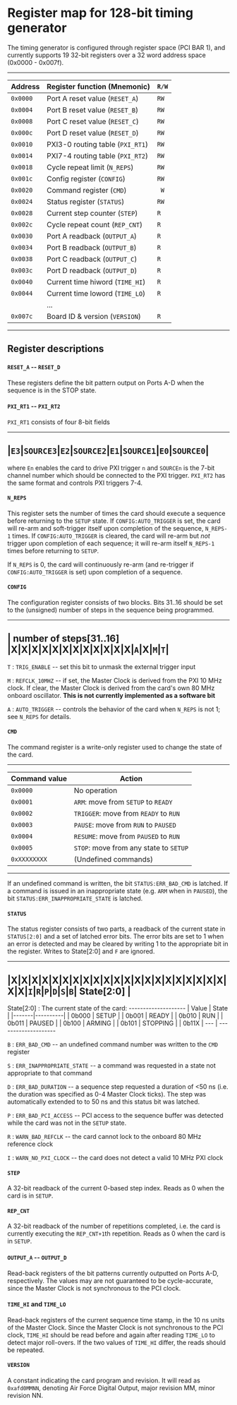 Register map for 128-bit timing generator
=========================================

The timing generator is configured through register space (PCI BAR 1), and currently
supports 19 32-bit registers over a 32 word address space (0x0000 - 0x007f).

-------------------------------------------------------
|  Address | Register function (Mnemonic)     | `R/W` |
|----------|----------------------------------|-------|
| `0x0000` | Port A reset value (`RESET_A`)   |  `RW` |
| `0x0004` | Port B reset value (`RESET_B`)   |  `RW` |
| `0x0008` | Port C reset value (`RESET_C`)   |  `RW` |
| `0x000c` | Port D reset value (`RESET_D`)   |  `RW` |
| `0x0010` | PXI3-0 routing table (`PXI_RT1`) |  `RW` |
| `0x0014` | PXI7-4 routing table (`PXI_RT2`) |  `RW` |
| `0x0018` | Cycle repeat limit (`N_REPS`)    |  `RW` |
| `0x001c` | Config register (`CONFIG`)       |  `RW` |
| `0x0020` | Command register (`CMD`)         |  ` W` |
| `0x0024` | Status register (`STATUS`)       |  `RW` |
| `0x0028` | Current step counter (`STEP`)    |  `R ` |
| `0x002c` | Cycle repeat count (`REP_CNT`)   |  `R ` |
| `0x0030` | Port A readback (`OUTPUT_A`)     |  `R ` |
| `0x0034` | Port B readback (`OUTPUT_B`)     |  `R ` |
| `0x0038` | Port C readback (`OUTPUT_C`)     |  `R ` |
| `0x003c` | Port D readback (`OUTPUT_D`)     |  `R ` |
| `0x0040` | Current time hiword (`TIME_HI`)  |  `R ` |
| `0x0044` | Current time loword (`TIME_LO`)  |  `R ` |
|          |             ...                  |       |
| `0x007c` | Board ID & version (`VERSION`)   |  `R ` |
-------------------------------------------------------

Register descriptions
---------------------

#### `RESET_A` -- `RESET_D`

These registers define the bit pattern output on Ports A-D when the sequence is in the
STOP state.

#### `PXI_RT1` -- `PXI_RT2`

`PXI_RT1` consists of four 8-bit fields

-------------------------------------------------------------
|`E3`|`SOURCE3`|`E2`|`SOURCE2`|`E1`|`SOURCE1`|`E0`|`SOURCE0`|
-------------------------------------------------------------

where `En` enables the card to drive PXI trigger `n` and `SOURCEn` is the 7-bit channel
number which should be connected to the PXI trigger. `PXI_RT2` has the same format
and controls PXI triggers 7-4.

#### `N_REPS`

This register sets the number of times the card should execute a sequence before
returning to the `SETUP` state. If `CONFIG:AUTO_TRIGGER` is set, the card will
re-arm and soft-trigger itself upon completion of the sequence, `N_REPS-1` times.
If `CONFIG:AUTO_TRIGGER` is cleared, the card will re-arm but *not* trigger upon
completion of each sequence; it will re-arm itself `N_REPS-1` times before returning
to `SETUP`.

If `N_REPS` is 0, the card will continuously re-arm (and re-trigger if
`CONFIG:AUTO_TRIGGER` is set) upon completion of a sequence.

#### `CONFIG`

The configuration register consists of two blocks. Bits 31..16 should be set to the
(unsigned) number of steps in the sequence being programmed.

-----------------------------------------------------------
| number of steps[31..16] |X|X|X|X|X|X|X|X|X|X|X|X|`A`|X|`M`|`T`|
-----------------------------------------------------------

`T`
:   `TRIG_ENABLE` -- set this bit to unmask the external trigger input

`M`
:   `REFCLK_10MHZ` -- if set, the Master Clock is derived from the PXI 10 MHz
    clock. If clear, the Master Clock is derived from the card's own 80 MHz
    onboard oscillator. **This is not currently implemented as a software bit**

`A`
:   `AUTO_TRIGGER` -- controls the behavior of the card when `N_REPS` is not 1;
    see `N_REPS` for details.

#### `CMD`

The command register is a write-only register used to change the state of the card.

----------------------------------------------------------
| Command value | Action                                 |
|---------------|----------------------------------------|
|      `0x0000` | No operation                           |
|      `0x0001` | `ARM`: move from `SETUP` to `READY`    |
|      `0x0002` | `TRIGGER`: move from `READY` to `RUN`  |
|      `0x0003` | `PAUSE`: move from `RUN` to `PAUSED`   |
|      `0x0004` | `RESUME`: move from `PAUSED` to `RUN`  |
|      `0x0005` | `STOP`: move from any state to `SETUP` |
|  `0xXXXXXXXX` | (Undefined commands)                   |
----------------------------------------------------------

If an undefined command is written, the bit `STATUS:ERR_BAD_CMD` is latched. If
a command is issued in an inappropriate state (e.g. `ARM` when in `PAUSED`),
the bit `STATUS:ERR_INAPPROPRIATE_STATE` is latched.

#### `STATUS`

The status register consists of two parts, a readback of the current state in
`STATUS[2:0]` and a set of latched error bits. The error
bits are set to 1 when an error is detected and may be cleared by writing 1 to the
appropriate bit in the register. Writes to State\[2:0] and `F` are ignored.

---------------------------------------------------------------------------------------
|X|X|X|X|X|X|X|X|X|X|X|X|X|X|X|X|X|X|X|X|X|X|X|`I`|`R`|`P`|`D`|`S`|`B`| State\[2:0] |
---------------------------------------------------------------------------------------

State\[2:0]
:   The current state of the card:
    --------------------
    | Value | State    |
    |-------|----------|
    | 0b000 | SETUP    |
    | 0b001 | READY    |
    | 0b010 | RUN      |
    | 0b011 | PAUSED   |
    | 0b100 | ARMING   |
    | 0b101 | STOPPING |
    | 0b11X |   ---    |
    --------------------

`B`
:   `ERR_BAD_CMD` -- an undefined command number was written to the `CMD` register

`S`
:   `ERR_INAPPROPRIATE_STATE` -- a command was requested in a state not appropriate
    to that command

`D`
:   `ERR_BAD_DURATION` -- a sequence step requested a duration of &lt;50 ns (i.e. the
    duration was specified as 0-4 Master Clock ticks). The step was automatically
    extended to to 50 ns and this status bit was latched.

`P`
:   `ERR_BAD_PCI_ACCESS` -- PCI access to the sequence buffer was detected while the
    card was not in the `SETUP` state.

`R`
:   `WARN_BAD_REFCLK` -- the card cannot lock to the onboard 80 MHz reference clock

`I`
:   `WARN_NO_PXI_CLOCK` -- the card does not detect a valid 10 MHz PXI clock

#### `STEP`

A 32-bit readback of the current 0-based step index. Reads as 0 when the card is
in `SETUP`.

#### `REP_CNT`

A 32-bit readback of the number of repetitions completed, i.e. the card is currently
executing the `REP_CNT+1`th repetition. Reads as 0 when the card is in `SETUP`.

#### `OUTPUT_A` -- `OUTPUT_D`

Read-back registers of the bit patterns currently outputted on Ports A-D, respectively. The
values may are not guaranteed to be cycle-accurate, since the Master Clock is not synchronous
to the PCI clock.

#### `TIME_HI` and `TIME_LO`

Read-back registers of the current sequence time stamp, in the 10 ns units of the Master Clock.
Since the Master Clock is not synchronous to the PCI clock, `TIME_HI` should be read before
and again after reading `TIME_LO` to detect major roll-overs. If the two values of `TIME_HI`
differ, the reads should be repeated.

#### `VERSION`

A constant indicating the card program and revision. It will read as `0xafd0MMNN`, denoting
Air Force Digital Output, major revision MM, minor revision NN.


